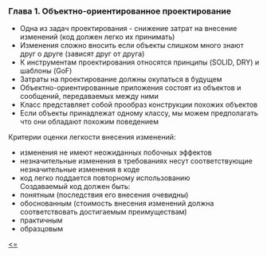 ### Глава 1. Объектно-ориентированное проектирование
- Одна из задач проектирования - снижение затрат на внесение изменений (код должен легко их принимать)
- Изменения сложно вносить если объекты слишком много знают друг о друге (зависят друг от друга)
- К инструментам проектирования относятся принципы (SOLID, DRY) и шаблоны (GoF)
- Затраты на проектирование должны окупаться в будущем
- Объектно-ориентированные приложения состоят из объектов и сообщений, передаваемых между ними
- Класс представляет собой прообраз конструкции похожих объектов
- Если объекты принадлежат одному классу, мы можем предполагать что они обладают похожим поведением

Критерии оценки легкости внесения изменений:
- изменения не имеют неожиданных побочных эффектов
- незначительные изменения в требованиях несут соответствующие незначительные изменения в коде
- код легко поддается повторному использованию  
Создаваемый код должен быть:
- понятным (последствия его внесения очевидны)
- обоснованным (стоимость внесения изменений должна соответствовать достигаемым преимуществам)
- практичным
- образцовым  

  
[<=](../readme.md)